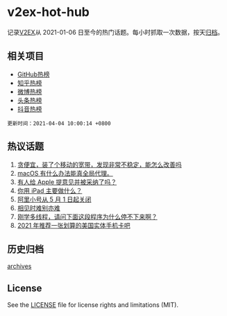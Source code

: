# v2ex-hot-hub

 记录[V2EX](https://www.v2ex.com/)从 2021-01-06 日至今的热门话题。每小时抓取一次数据，按天[归档](archives)。
 
 ## 相关项目

- [GitHub热榜](https://github.com/lonnyzhang423/github-hot-hub)
- [知乎热榜](https://github.com/lonnyzhang423/zhihu-hot-hub)
- [微博热榜](https://github.com/lonnyzhang423/weibo-hot-hub)
- [头条热榜](https://github.com/lonnyzhang423/toutiao-hot-hub)
- [抖音热榜](https://github.com/lonnyzhang423/douyin-hot-hub)


 `更新时间：2021-04-04 10:00:14 +0800`

## 热议话题

1. [贪便宜，装了个移动的宽带，发现非常不稳定，能怎么改善吗](https://www.v2ex.com/t/767800)
1. [macOS 有什么办法能真全局代理。](https://www.v2ex.com/t/767745)
1. [有人给 Apple 提意见并被采纳了吗？](https://www.v2ex.com/t/767750)
1. [你用 iPad 主要做什么？](https://www.v2ex.com/t/767856)
1. [阿里小号从 5 月 1 日起关闭](https://www.v2ex.com/t/767780)
1. [相见时难别亦难](https://www.v2ex.com/t/767759)
1. [刚学多线程，请问下面这段程序为什么停不下来啊？](https://www.v2ex.com/t/767839)
1. [2021 年推荐一张划算的美国实体手机卡吧](https://www.v2ex.com/t/767793)

## 历史归档

[archives](archives)

## License

See the [LICENSE](LICENSE) file for license rights and limitations (MIT).
